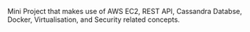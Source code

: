 Mini Project that makes use of AWS EC2, REST API, Cassandra Databse, Docker, Virtualisation, and Security related concepts.
